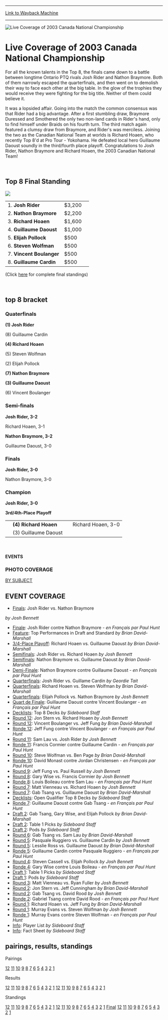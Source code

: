 
---
[Link to Wayback Machine](https://web.archive.org/web/20151205225750/http://magic.wizards.com/en/events/coverage/cannat03)

[_metadata_:description]:- "For all the known talents in the Top 8, the finals came down to a battle between longtime Ontario PTQ rivals Josh Rider and Nathon Braymore. Both of them narrowly escaped the quarterfinals, and then went on to demolish their way to face each other at the big table. In the glow of the trophies they would receive they were fighting for the big title. Neither of them could believe it."
[_metadata_:generator]:- "Drupal 7 (http://drupal.org)"
[_metadata_:node]:- "793641"
[_metadata_:source]:- "div-block-system-main"
[_metadata_:title]:- "Live Coverage of 2003 Canada National Championship"
[_metadata_:wayback_capture_timestamp]:- "2015-12-05 22:57:50"
[_metadata_:wayback_raw_url]:- "https://web.archive.org/web/20151205225750id_/http://magic.wizards.com/en/events/coverage/cannat03"
[_metadata_:wayback_url]:- "http://magic.wizards.com/en/events/coverage/cannat03"
---







![Live Coverage of 2003 Canada National Championship](https://media.magic.wizards.com/images/banner/large_1.jpg)





Live Coverage of 2003 Canada National Championship
==================================================












For all the known talents in the Top 8, the finals came down to a battle between longtime Ontario PTQ rivals Josh Rider and Nathon Braymore. Both of them narrowly escaped the quarterfinals, and then went on to demolish their way to face each other at the big table. In the glow of the trophies they would receive they were fighting for the big title. Neither of them could believe it.


It was a lopsided affair. Going into the match the common consensus was that Rider had a big advantage. After a first stumbling draw, Braymore Duressed and Smothered the only two non-land cards in Rider's hand, only to find himself under Braids on his fourth turn. The third match again featured a clumsy draw from Braymore, and Rider's was merciless. Joining the two as the Canadian National Team at worlds is Richard Hoaen, who recently Top 8'd at Pro Tour - Yokohama. He defeated local hero Guillaume Daoust soundly in the third/fourth place playoff. Congratulations to Josh Rider, Nathon Braymore and Richard Hoaen, the 2003 Canadian National Team!


 



Top 8 Final Standing
--------------------


![](https://media.magic.wizards.com/image_legacy_migration/sideboard/images/natcan03/a885.jpg)


|  |  |  |
| --- | --- | --- |
| 1. **Josh Rider** | $3,200 |
| 2. **Nathon Braymore** | $2,200 |
| 3. **Richard Hoaen** | $1,600 |
| 4. **Guillaume Daoust** | $1,000 |
| 5. **Elijah Pollock** | $500 |
| 6. **Steven Wolfman** | $500 |
| 7. **Vincent Boulanger** | $500 |
| 8. **Guillaume Cardin** | $500 |


(Click [here](/en/articles/archive/event-coverage/2003-canada-national-championship-final-standings-2003-06-22) for complete final standings)


 

top 8 bracket
-------------





### Quaterfinals





**(1) Josh Rider**




(8) Guillaume Cardin






**(4) Richard Hoaen**




(5) Steven Wolfman






(2) Elijah Pollock




**(7) Nathon Braymore**






**(3) Guillaume Daoust**




(6) Vincent Boulanger







### Semi-finals





**Josh Rider, 3-2**




Richard Hoaen, 3-1






**Nathon Braymore, 3-2**




Guillaume Daoust, 3-0







### Finals





**Josh Rider, 3-0**




Nathon Braymore, 3-0







### Champion





**Josh Rider, 3-0**








**3rd/4th-Place Playoff**




|  |  |  |  |
| --- | --- | --- | --- |
|  | **(4) Richard Hoaen** |  | Richard Hoaen, 3-0 |
|  | (3) Guillaume Daoust |


 







#### EVENTS


### PHOTO COVERAGE


[BY SUBJECT](/en/articles/archive/event-coverage/2003-canada-national-championship-photo-coverage-2003-06-12)









EVENT COVERAGE
--------------



* [Finals](/en/articles/archive/event-coverage/finals-josh-rider-vs-nathon-braymore-2003-06-22): Josh Rider vs. Nathon Braymore

 *by Josh Bennett*
* [Finale](/en/node/793241): Josh Rider contre Nathon Braymore - *en Français*
*par Paul Hunt*
* [Feature](/en/articles/archive/event-coverage/top-performances-2003-06-22): Top Performances in Draft and Standard
 *by Brian David-Marshall*
* [3/4-Place Playoff](/en/articles/archive/event-coverage/34-place-playoff-richard-hoaen-vs-guillaume-daoust-2003-06-22): Richard Hoaen vs. Guillaume Daoust
 *by Brian David-Marshall*
* [Semifinals](/en/articles/archive/event-coverage/semifinals-josh-rider-vs-richard-hoaen-2003-06-22): Josh Rider vs. Richard Hoaen
 *by Josh Bennett*
* [Semifinals](/en/articles/archive/event-coverage/semifinals-nathon-braymore-vs-guillaume-daoust-2003-06-22): Nathon Braymore vs. Guillaume Daoust
 *by Brian David-Marshall*
* [Demi-Finale](/en/node/793561): Nathon Braymore contre Guillaume Daoust - *en Français*
*par Paul Hunt*
* [Quarterfinals](/en/articles/archive/event-coverage/quarterfinals-josh-rider-vs-guillame-cardin-2003-06-22): Josh Rider vs. Guillame Cardin
 *by Geordie Tait*
* [Quarterfinals](/en/articles/archive/event-coverage/quarterfinals-richard-hoaen-vs-steven-wolfman-2003-06-22-0): Richard Hoaen vs. Steven Wolfman
 *by Brian David-Marshall*
* [Quarterfinals](/en/articles/archive/event-coverage/quarterfinals-elijah-pollock-vs-nathon-braymore-2003-06-22): Elijah Pollock vs. Nathon Braymore
 *by Josh Bennett*
* [Quart de Finale](/en/node/793486): Guillaume Daoust contre Vincent Boulanger - *en Français*
*par Paul Hunt*
* [Decklists](/en/articles/archive/event-coverage/top-8-decks-2003-06-21): Top 8 Decks
 *by Sideboard Staff*
* [Round 12](/en/articles/archive/event-coverage/round-12-jon-stern-vs-richard-hoaen-2003-06-21): Jon Stern vs. Richard Hoaen
 *by Josh Bennett*
* [Round 12](/en/articles/archive/event-coverage/round-12-vincent-boulanger-vs-jeff-fung-2003-06-21): Vincent Boulanger vs. Jeff Fung
 *by Brian David-Marshall*
* [Ronde 12](/en/node/793281): Jeff Fung contre Vincent Boulanger - *en Français*
*par Paul Hunt*
* [Round 11](/en/articles/archive/event-coverage/round-11-sam-lau-vs-josh-rider-2003-06-21): Sam Lau vs. Josh Rider
 *by Josh Bennett*
* [Ronde 11](/en/node/793266): Francis Cormier contre Guillaume Cardin - *en Français*
*par Paul Hunt*
* [Round 10](/en/articles/archive/event-coverage/round-10-steve-wolfman-vs-ben-page-2003-06-21): Steve Wolfman vs. Ben Page
 *by Brian David-Marshall*
* [Ronde 10](/en/node/793256): David Monast contre Jordan Christensen - *en Français*
*par Paul Hunt*
* [Round 9](/en/articles/archive/event-coverage/round-9-jeff-fung-vs-paul-russell-2003-06-21): Jeff Fung vs. Paul Russell
 *by Josh Bennett*
* [Round 8](/en/articles/archive/event-coverage/round-8-gary-wise-vs-francis-cormier-2003-06-21): Gary Wise vs. Francis Cormier
 *by Josh Bennett*
* [Ronde 8](/en/node/793366): Louis Boileau contre Sam Lau - *en Français*
*par Paul Hunt*
* [Round 7](/en/articles/archive/event-coverage/round-7-matt-vienneau-vs-richard-hoaen-2003-06-21): Matt Vienneau vs. Richard Hoaen
 *by Josh Bennett*
* [Round 7](/en/articles/archive/event-coverage/round-7-gab-tsang-vs-guillaume-daoust-2003-06-21): Gab Tsang vs. Guillaume Daoust
 *by Brian David-Marshall*
* [Decklists](/en/articles/archive/event-coverage/qualifier-decks-2003-06-21): Open Qualifier Top 8 Decks
 *by Sideboard Staff*
* [Ronde 7](/en/node/793356): Guillaume Daoust contre Gab Tsang - *en Français*
*par Paul Hunt*
* [Draft 2](/en/articles/archive/event-coverage/draft-2-gab-tsang-gary-wise-and-elijah-pollock-2003-06-21): Gab Tsang, Gary Wise, and Elijah Pollock
 *by Brian David-Marshall*
* [Draft 2](/en/articles/archive/event-coverage/draft-2-table-1-picks-2003-06-21): Table 1 Picks
 *by Sideboard Staff*
* [Draft 2](/en/articles/archive/event-coverage/draft-2-pods-2003-06-21): Pods
 *by Sideboard Staff*
* [Round 6](/en/articles/archive/event-coverage/round-6-gab-tsang-vs-sam-lau-2003-06-20): Gab Tsang vs. Sam Lau
 *by Brian David-Marshall*
* [Round 5](/en/articles/archive/event-coverage/round-5-pasquale-ruggiero-vs-guillaume-cardin-2003-06-20): Pasquale Ruggiero vs. Guillaume Cardin
 *by Josh Bennett*
* [Round 5](/en/articles/archive/event-coverage/round-5-lesslie-ross-vs-guillaume-daoust-2003-06-20): Lesslie Ross vs. Guillaume Daoust
 *by Brian David-Marshall*
* [Ronde 5](/en/node/793336): Guillaume Cardin contre Pasquale Ruggiero - *en Français*
*par Paul Hunt*
* [Round 4](/en/articles/archive/event-coverage/round-4-steven-cassell-vs-elijah-pollock-2003-06-20): Steven Cassell vs. Elijah Pollock
 *by Josh Bennett*
* [Ronde 4](/en/node/793321): Gary Wise contre Louis Boileau - *en Français*
*par Paul Hunt*
* [Draft 1](/en/articles/archive/event-coverage/draft-1-table-1-picks-2003-06-20): Table 1 Picks
 *by Sideboard Staff*
* [Draft 1](/en/articles/archive/event-coverage/draft-1-pods-2003-06-20): Pods
 *by Sideboard Staff*
* [Round 3](/en/articles/archive/event-coverage/round-3-matt-vienneau-vs-ryan-fuller-2003-06-20): Matt Vienneau vs. Ryan Fuller
 *by Josh Bennett*
* [Round 2](/en/articles/archive/event-coverage/round-2-jon-stern-vs-jeff-cunningham-2003-06-20): Jon Stern vs. Jeff Cunningham
 *by Brian David-Marshall*
* [Round 2](/en/articles/archive/event-coverage/round-2-gab-tsang-vs-david-rood-2003-06-20): Gab Tsang vs. David Rood
 *by Josh Bennett*
* [Ronde 2](/en/node/793306): Gabriel Tsang contre David Rood - *en Français*
*par Paul Hunt*
* [Round 1](/en/articles/archive/event-coverage/round-1-richard-hoaen-vs-jeff-fung-2003-06-20): Richard Hoaen vs. Jeff Fung
 *by Brian David-Marshall*
* [Round 1](/en/articles/archive/event-coverage/round-1-murray-evans-vs-steven-wolfman-2003-06-20): Murray Evans vs. Steven Wolfman
 *by Josh Bennett*
* [Ronde 1](/en/node/793291): Murray Evans contre Steven Wolfman - *en Français*
*par Paul Hunt*
* [Info](/en/articles/archive/event-coverage/player-list-2003-06-20): Player List
 *by Sideboard Staff*
* [Info](/en/articles/archive/feature/2003-magic-gatheringcanadian-national-championship-2003-04-01): Fact Sheet
 *by Sideboard Staff*



pairings, results, standings
----------------------------





Pairings


[12](/en/articles/archive/event-coverage/round-12-pairings-2003-06-21) [11](/en/articles/archive/event-coverage/round-11-pairings-2003-06-21) [10](/en/articles/archive/event-coverage/round-10-pairings-2003-06-21) [9](/en/articles/archive/event-coverage/round-9-pairings-2003-06-21) [8](/en/articles/archive/event-coverage/round-8-pairings-2003-06-21) [7](/en/articles/archive/event-coverage/round-7-pairings-2003-06-21) [6](/en/articles/archive/event-coverage/round-6-pairings-2003-06-20) [5](/en/articles/archive/event-coverage/round-5-pairings-2003-06-20) [4](/en/articles/archive/event-coverage/round-4-pairings-2003-06-20) [3](/en/articles/archive/event-coverage/round-3-pairings-2003-06-20) [2](/en/articles/archive/event-coverage/round-2-pairings-2003-06-20) [1](/en/articles/archive/event-coverage/round-1-pairings-2003-06-20)




Results


[12](/en/articles/archive/event-coverage/round-12-pairings-2003-06-21) [11](/en/articles/archive/event-coverage/round-11-pairings-2003-06-21) [10](/en/articles/archive/event-coverage/round-10-pairings-2003-06-21) [9](/en/articles/archive/event-coverage/round-9-pairings-2003-06-21) [8](/en/articles/archive/event-coverage/round-8-pairings-2003-06-21) [7](/en/articles/archive/event-coverage/round-7-pairings-2003-06-21) [6](/en/articles/archive/event-coverage/round-6-pairings-2003-06-20) [5](/en/articles/archive/event-coverage/round-5-pairings-2003-06-20) [4](/en/articles/archive/event-coverage/round-4-pairings-2003-06-20) [3](/en/articles/archive/event-coverage/round-3-pairings-2003-06-20) [2](/en/articles/archive/event-coverage/round-2-pairings-2003-06-20) [1](/en/articles/archive/event-coverage/round-1-pairings-2003-06-20) [12](/en/articles/archive/event-coverage/round-12-results-2003-06-21) [11](/en/articles/archive/event-coverage/round-11-results-2003-06-21) [10](/en/articles/archive/event-coverage/round-10-results-2003-06-21) [9](/en/articles/archive/event-coverage/round-9-results-2003-06-21) [8](/en/articles/archive/event-coverage/round-8-results-2003-06-21) [7](/en/articles/archive/event-coverage/round-7-results-2003-06-21) [6](/en/articles/archive/event-coverage/round-6-results-2003-06-20) [5](/en/articles/archive/event-coverage/round-5-results-2003-06-20) [4](/en/articles/archive/event-coverage/round-4-results-2003-06-20) [3](/en/articles/archive/event-coverage/round-3-results-2003-06-20) [2](/en/articles/archive/event-coverage/round-2-results-2003-06-20) [1](/en/articles/archive/event-coverage/round-1-results-2003-06-20)




Standings


[12](/en/articles/archive/event-coverage/round-12-pairings-2003-06-21) [11](/en/articles/archive/event-coverage/round-11-pairings-2003-06-21) [10](/en/articles/archive/event-coverage/round-10-pairings-2003-06-21) [9](/en/articles/archive/event-coverage/round-9-pairings-2003-06-21) [8](/en/articles/archive/event-coverage/round-8-pairings-2003-06-21) [7](/en/articles/archive/event-coverage/round-7-pairings-2003-06-21) [6](/en/articles/archive/event-coverage/round-6-pairings-2003-06-20) [5](/en/articles/archive/event-coverage/round-5-pairings-2003-06-20) [4](/en/articles/archive/event-coverage/round-4-pairings-2003-06-20) [3](/en/articles/archive/event-coverage/round-3-pairings-2003-06-20) [2](/en/articles/archive/event-coverage/round-2-pairings-2003-06-20) [1](/en/articles/archive/event-coverage/round-1-pairings-2003-06-20) [12](/en/articles/archive/event-coverage/round-12-results-2003-06-21) [11](/en/articles/archive/event-coverage/round-11-results-2003-06-21) [10](/en/articles/archive/event-coverage/round-10-results-2003-06-21) [9](/en/articles/archive/event-coverage/round-9-results-2003-06-21) [8](/en/articles/archive/event-coverage/round-8-results-2003-06-21) [7](/en/articles/archive/event-coverage/round-7-results-2003-06-21) [6](/en/articles/archive/event-coverage/round-6-results-2003-06-20) [5](/en/articles/archive/event-coverage/round-5-results-2003-06-20) [4](/en/articles/archive/event-coverage/round-4-results-2003-06-20) [3](/en/articles/archive/event-coverage/round-3-results-2003-06-20) [2](/en/articles/archive/event-coverage/round-2-results-2003-06-20) [1](/en/articles/archive/event-coverage/round-1-results-2003-06-20) [Final](/en/articles/archive/event-coverage/2003-canada-national-championship-final-standings-2003-06-22) [12](/en/articles/archive/event-coverage/round-12-standings-2003-06-21) [11](/en/articles/archive/event-coverage/round-11-standings-2003-06-21) [10](/en/articles/archive/event-coverage/round-10-standings-2003-06-21) [9](/en/articles/archive/event-coverage/round-9-standings-2003-06-21) [8](/en/articles/archive/event-coverage/round-8-standings-2003-06-21) [7](/en/articles/archive/event-coverage/round-7-standings-2003-06-21) [6](/en/articles/archive/event-coverage/round-6-standings-2003-06-20) [5](/en/articles/archive/event-coverage/round-5-standings-2003-06-20) [4](/en/articles/archive/event-coverage/round-4-standings-2003-06-20) [3](/en/articles/archive/event-coverage/round-3-standings-2003-06-20) [2](/en/articles/archive/event-coverage/round-2-standings-2003-06-20) [1](/en/articles/archive/event-coverage/round-1-standings-2003-06-20)





 

